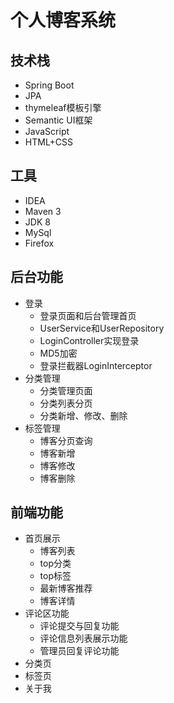 # 个人博客系统

## 技术栈

- Spring Boot
- JPA
- thymeleaf模板引擎
- Semantic UI框架
- JavaScript
- HTML+CSS


## 工具

- IDEA
- Maven 3
- JDK 8
- MySql
- Firefox



## 后台功能

- 登录
  - 登录页面和后台管理首页
  - UserService和UserRepository
  - LoginController实现登录
  - MD5加密
  - 登录拦截器LoginInterceptor
- 分类管理
  - 分类管理页面
  - 分类列表分页
  - 分类新增、修改、删除
- 标签管理
  - 博客分页查询
  - 博客新增
  - 博客修改
  - 博客删除



## 前端功能

- 首页展示
  - 博客列表
  - top分类
  - top标签
  - 最新博客推荐
  - 博客详情
- 评论区功能
  - 评论提交与回复功能
  - 评论信息列表展示功能
  - 管理员回复评论功能
- 分类页
- 标签页
- 关于我
